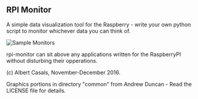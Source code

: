 ## RPI Monitor

A simple data visualization tool for the Raspberry - write your own python script to monitor whichever data you can think of.

![Sample Monitors](https://raw.github.com/skarbat/rpi-monitor/master/screenshots/rpimonitor-sample.png)

rpi-monitor can sit above any applications written for the RaspberryPI without disturbing their opperations.

(c) Albert Casals, November-December 2016.

Graphics portions in directory "common" from Andrew Duncan - Read the LICENSE file for details.
